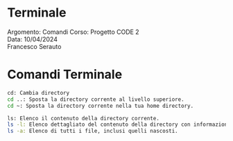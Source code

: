 # Terminale
Argomento: Comandi 
Corso: Progetto CODE 2   
Data: 10/04/2024  
Francesco Serauto  

# Comandi Terminale

``` bash
cd: Cambia directory
cd ..: Sposta la directory corrente al livello superiore.
cd ~: Sposta la directory corrente nella tua home directory.

ls: Elenco il contenuto della directory corrente.
ls -l: Elenco dettagliato del contenuto della directory con informazioni
ls -a: Elenco di tutti i file, inclusi quelli nascosti.

```